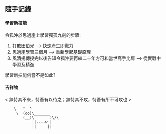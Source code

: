 ## 隨手記錄                                   

#### 學習新技能

令狐沖於思過崖上學習獨孤九劍的步驟:

1. 打敗田伯光 --> 快速產生即戰力
2. 思過崖學習三個月 --> 重新學起基礎原理
3. 風清揚傳授完以後告知令狐沖要再練二十年方可和當世高手比肩 --> 從實戰中學習及精進

學習新技能何嘗不是如此?

#### 吉祥物

< 無恃其不來，恃吾有以待之；無恃其不攻，恃吾有所不可攻也 >

        \   ^__^
         \  (oo)\_______
            (__)\       )\/\
                ||----w |
                ||     ||


